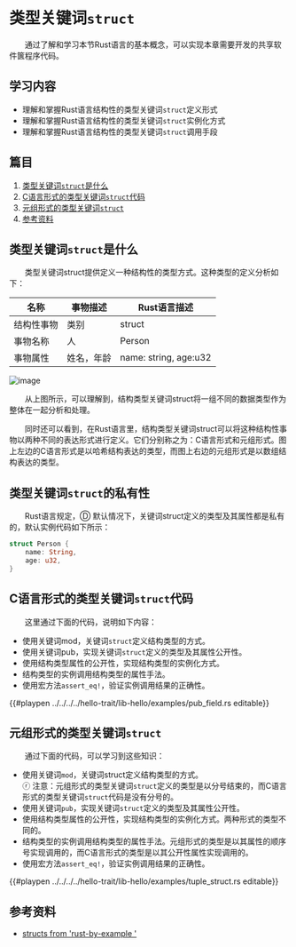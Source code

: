 # 类型关键词`struct`

　　通过了解和学习本节Rust语言的基本概念，可以实现本章需要开发的共享软件篋程序代码。

## 学习内容
- 理解和掌握Rust语言结构性的类型关键词`struct`定义形式
- 理解和掌握Rust语言结构性的类型关键词`struct`实例化方式
- 理解和掌握Rust语言结构性的类型关键词`struct`调用手段

## 篇目

1. [类型关键词`struct`是什么](#类型关键词struct是什么)
1. [C语言形式的类型关键词`struct`代码](#C语言形式的类型关键词struct代码)
1. [元组形式的类型关键词`struct`](#元组形式的类型关键词struct)
1. [参考资料](#参考资料)

## 类型关键词`struct`是什么

　　类型关键词struct提供定义一种结构性的类型方式。这种类型的定义分析如下：

| 名称 | 事物描述 | Rust语言描述 |
|---|---|---|
| 结构性事物 | 类别 | struct |
| 事物名称 | 人 | Person |
| 事物属性 | 姓名，年龄 | name: string, age:u32 |

![image](../../images/hello-trait-11-struct.png)

　　从上图所示，可以理解到，结构类型关键词struct将一组不同的数据类型作为整体在一起分析和处理。

　　同时还可以看到，在Rust语言里，结构类型关键词struct可以将这种结构性事物以两种不同的表达形式进行定义。它们分别称之为：C语言形式和元组形式。图上左边的C语言形式是以哈希结构表达的类型，而图上右边的元组形式是以数组结构表达的类型。

## 类型关键词`struct`的私有性

　　Rust语言规定，Ⓓ 默认情况下，关键词struct定义的类型及其属性都是私有的，默认实例代码如下所示：

```rust
struct Person {
    name: String,
    age: u32,
}
```

## C语言形式的类型关键词`struct`代码

　　这里通过下面的代码，说明如下内容：

- 使用关键词mod，关键词`struct`定义结构类型的方式。
- 使用关键词pub，实现关键词`struct`定义的类型及其属性公开性。
- 使用结构类型属性的公开性，实现结构类型的实例化方式。
- 结构类型的实例调用结构类型的属性手法。
- 使用宏方法`assert_eq!`，验证实例调用结果的正确性。

{{#playpen ../../../../hello-trait/lib-hello/examples/pub_field.rs editable}}


## 元组形式的类型关键词`struct`

　　通过下面的代码，可以学习到这些知识：

- 使用关键词`mod`，关键词struct定义结构类型的方式。<br/>ⓡ 注意：元组形式的类型关键词`struct`定义的类型是以分号结束的，而C语言形式的类型关键词`struct`代码是没有分号的。
- 使用关键词`pub`，实现关键词`struct`定义的类型及其属性公开性。
- 使用结构类型属性的公开性，实现结构类型的实例化方式。两种形式的类型不同的。
- 结构类型的实例调用结构类型的属性手法。元组形式的类型是以其属性的顺序号实现调用的，而C语言形式的类型是以其公开性属性实现调用的。
- 使用宏方法`assert_eq!`，验证实例调用结果的正确性。

{{#playpen ../../../../hello-trait/lib-hello/examples/tuple_struct.rs editable}}


## 参考资料
- [structs from 'rust-by-example '](https://doc.rust-lang.org/stable/rust-by-example/custom_types/structs.html)











